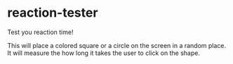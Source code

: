 # reaction-tester

Test you reaction time!

This will place a colored square or a circle on the screen in a random place.
It will measure the how long it takes the user to click on the shape.
